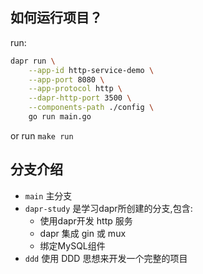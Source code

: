 ## 如何运行项目？
run:
```bash
dapr run \
    --app-id http-service-demo \
    --app-port 8080 \
    --app-protocol http \
    --dapr-http-port 3500 \
    --components-path ./config \
    go run main.go
```

or run `make run`

## 分支介绍
- `main` 主分支
- `dapr-study`  是学习dapr所创建的分支,包含:
    - 使用dapr开发 http 服务
    - dapr 集成 gin 或 mux
    - 绑定MySQL组件
- `ddd` 使用 DDD 思想来开发一个完整的项目 
    

